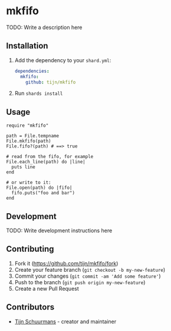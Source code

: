 # mkfifo

TODO: Write a description here

## Installation

1. Add the dependency to your `shard.yml`:

   ```yaml
   dependencies:
     mkfifo:
       github: tijn/mkfifo
   ```

2. Run `shards install`

## Usage

```crystal
require "mkfifo"

path = File.tempname
File.mkfifo(path)
File.fifo?(path) # ==> true

# read from the fifo, for example
File.each_line(path) do |line|
  puts line
end

# or write to it:
File.open(path) do |fifo|
  fifo.puts("foo and bar")
end
```

## Development

TODO: Write development instructions here

## Contributing

1. Fork it (<https://github.com/tijn/mkfifo/fork>)
2. Create your feature branch (`git checkout -b my-new-feature`)
3. Commit your changes (`git commit -am 'Add some feature'`)
4. Push to the branch (`git push origin my-new-feature`)
5. Create a new Pull Request

## Contributors

- [Tijn Schuurmans](https://github.com/tijn) - creator and maintainer

